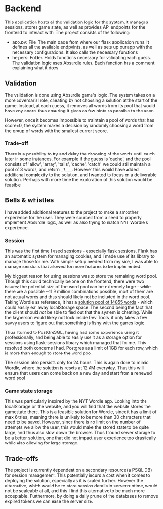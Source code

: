 # Backend
This application hosts all the validation logic for the system. It manages sessions, stores game state, as well as provides API endpoints for the frontend to interact with. The project consists of the following:

- app.py: File. The main page from where our flask application runs. It defines all the available endpoints, as well as sets up our app with the necessary configurations. It also calls the necessary functions
- helpers: Folder. Holds functions necessary for validating each guess. The validation logic uses Absurdle rules. Each function has a comment explaining what it does

## Validation
The validation is done using Absurdle game's logic. The system takes on a more adversarial role, cheating by not choosing a solution at the start of the game. Instead, at each guess, it removes all words from its pool that would have any score, thus ensuring it gives as few hints as possible to the user.

However, once it becomes impossible to maintain a pool of words that has score=0, the system makes a decision by randomly choosing a word from the group of words with the smallest current score.

### Trade-off
There is a possibility to try and delay the choosing of the words until much later in some instances. For example if the guess is 'cache', and the pool consists of 'allow', 'array', 'tails', 'cache', 'catch' we could still maintain a pool of 3 words, and return `_?___`. However this would have added additional complexity to the solution, and I wanted to focus on a deliverable solution. Perhaps with more time the exploration of this solution would be feasible

## Bells & whistles
I have added additional features to the project to make a smoother experience for the user. They were sourced from a need to properly implement Absurdle logic, as well as also trying to match NYT Wordle's experience.

### Session
This was the first time I used sessions - especially flask sessions. Flask has an automatic system for managing cookies, and I made use of its library to manage those for me. With simple setup needed from my side, I was able to manage sessions that allowed for more features to be implemented.

My biggest reason for using sessions was to store the remaining word pool. Though this could technically be one on the frontend, there were two issues; the potential size of the word pool can be extremely large - while there are a possible ~11.9 million combinations possible, most of them are not actual words and thus should likely not be included in the word pool. Taking Wordle as reference, it has a [solution pool of 14855 words](https://fiveletterwordfinder.com/faq/words) - which could easily eat away localStorage space. The second being the fact that the client should *not* be able to find out that the system is cheating. While the layperson would likely not look inside Dev Tools, it only takes a few savvy users to figure out that something is fishy with the games logic.

Thus I turned to PostGreSQL, having had some experience using it professionally, and being able to easily use it as a storage option for sessions using flask-sessions library which managed that for me. This resolved both concerns I had. Postgres as a limit of 1GB for each row, which is more than enough to store the word pool.

The session also persists only for 24 hours. This is again done to mimic Wordle, where the solution is resets at 12 AM everyday. Thus this will ensure that users can come back on a new day and start from a renewed word pool

### Game state storage
This was particularly inspired by the NYT Wordle app. Looking into the localStorage on the website, and you will find that the website stores the gamestate there. This is a feasible solution for Wordle, since it has a limit of max 6 tries, meaning there is unlikely to be more than 30 characters that need to be saved. However, since there is no limit on the number of attempts we allow the user, this would make the stored state to be quite large, and thus also slow down the browser. Thus I found server storage to be a better solution, one that did not impact user experience too drastically while also allowing for large storage.

## Trade-offs

The project is currently dependent on a secondary resource (a PSQL DB) for session management. This potentially incurs a cost when it comes to deploying the solution, especially as it is scaled further. However the alternative, which would be to store session details in server runtime, would not be scaleable at all, and this I find this alternative to be much more acceptable. Furthermore, by doing a daily prune of the databases to remove expired tokens we can ease the server size.
